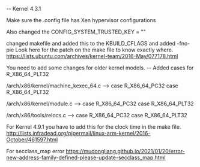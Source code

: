 

-- Kernel 4.3.1

Make sure the .config file has Xen hypervisor configurations

Also changed the CONFIG_SYSTEM_TRUSTED_KEY = ""

changed makefile and added this to the KBUILD_CFLAGS and added -fno-pie
Look here for the patch on the make file to know exactly where.
https://lists.ubuntu.com/archives/kernel-team/2016-May/077178.html

You need to add some changes for older kernel models. 
-- Added cases for R_X86_64_PLT32

/arch/x86/kernel/machine_kexec_64.c 
--> case R_X86_64_PC32
    case R_X86_64_PLT32

/arch/x86/kernel/module.c
--> case R_X86_64_PC32
    case R_X86_64_PLT32

/arch/x86/tools/relocs.c
--> case R_X86_64_PC32
    case R_X86_64_PLT32
    
For Kernel 4.9.1 you have to add this for the clock time in the make file. 
http://lists.infradead.org/pipermail/linux-arm-kernel/2016-October/461597.html

For secclass_map error 
https://mudongliang.github.io/2021/01/20/error-new-address-family-defined-please-update-secclass_map.html
